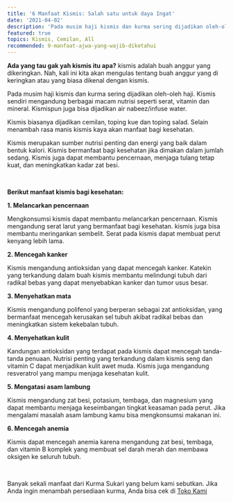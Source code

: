 ```yaml
---
title: '6 Manfaat Kismis: Salah satu untuk daya Ingat'
date: '2021-04-02'
description: 'Pada musim haji kismis dan kurma sering dijadikan oleh-oleh haji. Kismis sendiri mengandung berbagai macam nutrisi seperti serat, vitamin dan mineral. Kismispun juga bisa dijadikan air nabeez/infuse water.'
featured: true
topics: Kismis, Cemilan, All
recommended: 9-manfaat-ajwa-yang-wajib-diketahui
---
```


**Ada yang tau gak yah kismis itu apa?** kismis adalah buah anggur yang dikeringkan. Nah, kali ini kita akan mengulas tentang buah anggur yang di keringkan atau yang biasa dikenal dengan kismis.

Pada musim haji kismis dan kurma sering dijadikan oleh-oleh haji. Kismis sendiri mengandung berbagai macam nutrisi seperti serat, vitamin dan mineral. Kismispun juga bisa dijadikan air nabeez/infuse water.

Kismis biasanya dijadikan cemilan, toping kue dan toping salad. Selain menambah rasa manis kismis kaya akan manfaat bagi kesehatan.

Kismis merupakan sumber nutrisi penting dan energi yang baik dalam bentuk kalori. Kismis bermanfaat bagi kesehatan jika dimakan dalam jumlah sedang. Kismis juga dapat membantu pencernaan, menjaga tulang tetap kuat, dan meningkatkan kadar zat besi.

<br/>

**Berikut manfaat kismis bagi kesehatan:**

**1. Melancarkan pencernaan**

Mengkonsumsi kismis dapat membantu melancarkan pencernaan. Kismis mengandung serat larut yang bermanfaat bagi kesehatan. kismis juga bisa membantu meringankan sembelit. Serat pada kismis dapat membuat perut kenyang lebih lama.

**2. Mencegah kanker**

Kismis mengandung antioksidan yang dapat mencegah kanker. Katekin yang terkandung dalam buah kismis membantu melindungi tubuh dari radikal bebas yang dapat menyebabkan kanker dan tumor usus besar.

**3. Menyehatkan mata**

Kismis mengandung polifenol yang berperan sebagai zat antioksidan, yang bermanfaat mencegah kerusakan sel tubuh akibat radikal bebas dan meningkatkan sistem kekebalan tubuh.

**4. Menyehatkan kulit**

Kandungan antioksidan yang terdapat pada kismis dapat mencegah tanda-tanda penuaan. Nutrisi penting yang terkandung dalam kismis seng dan vitamin C dapat menjadikan kulit awet muda. Kismis juga mengandung resveratrol yang mampu menjaga kesehatan kulit.

**5. Mengatasi asam lambung**

Kismis mengandung zat besi, potasium, tembaga, dan magnesium yang dapat membantu menjaga keseimbangan tingkat keasaman pada perut. Jika mengalami masalah asam lambung kamu bisa mengkonsumsi makanan ini.

**6. Mencegah anemia**

Kismis dapat mencegah anemia karena mengandung zat besi, tembaga, dan vitamin B komplek yang membuat sel darah merah dan membawa oksigen ke seluruh tubuh.

<br/>

Banyak sekali manfaat dari Kurma Sukari yang belum kami sebutkan. Jika Anda ingin menambah persediaan kurma, Anda bisa cek di [Toko Kami](https://toko.sarikurma.id/)

